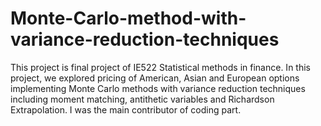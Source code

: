 # Monte-Carlo-method-with-variance-reduction-techniques

This project is final project of IE522 Statistical methods in finance. In this project, we explored pricing of American, Asian and European options implementing Monte Carlo methods with variance reduction techniques including moment matching, antithetic variables and Richardson Extrapolation. I was the main contributor of coding part.

